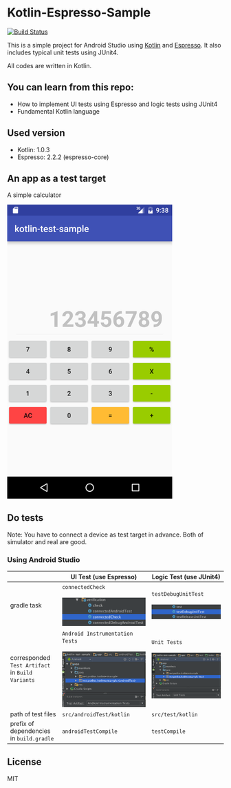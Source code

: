Kotlin-Espresso-Sample
===================================================

[![Build Status](https://travis-ci.org/pot8os/Kotlin-Espresso-sample.svg)](https://travis-ci.org/pot8os/Kotlin-Espresso-sample)

This is a simple project for Android Studio using [Kotlin](https://github.com/JetBrains/kotlin) and [Espresso](https://developer.android.com/intl/ja/tools/testing-support-library/index.html#Espresso). It also includes typical unit tests using JUnit4.

All codes are written in Kotlin.

## You can learn from this repo:

- How to implement UI tests using Espresso and logic tests using JUnit4
- Fundamental Kotlin language

## Used version

- Kotlin: 1.0.3
- Espresso: 2.2.2 (espresso-core)

## An app as a test target

A simple calculator

<img src="screen.png" width="384">

## Do tests

Note: You have to connect a device as test target in advance. Both of simulator and real are good.

### Using Android Studio

|   |UI Test (use Espresso)|Logic Test (use JUnit4)|
|---|----------------------|-----------------------|
|gradle task|`connectedCheck`<br/><br/>![Run Task](runtask.png)|`testDebugUnitTest`<br/><br/>![Run Unit Test](runjunit.png)|
|corresponded `Test Artifact` in `Build Variants`|`Android Instrumentation Tests`<br/><br/>![Espresso](espresso.png)|`Unit Tests`<br/><br/>![UnitTest](unittest.png)|
|path of test files|`src/androidTest/kotlin`|`src/test/kotlin`|
|prefix of dependencies in `build.gradle`|`androidTestCompile`|`testCompile`|

## License

MIT
